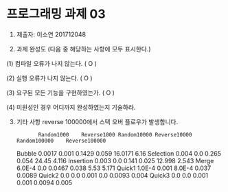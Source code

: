 # 프로그래밍 과제 03

1. 제출자: 이소연 201712048

2. 과제 완성도 (다음 중 해당하는 사항에 모두 표시한다.)

(1) 컴파일 오류가 나지 않는다. ( O )

(2) 실행 오류가 나지 않는다. ( O )

(3) 요구된 모든 기능을 구현하였는가. ( O )

(4) 미원성인 경우 어디까지 완성하였는지 기술하라.



3. 기타 사항 
reverse 100000에서 스택 오버 플로우가 발생합니다. 

		      Random1000	Reverse1000	Random10000	Reverse10000	Random100000	Reverse100000
	Bubble		0.0017		0.001		0.1429		0.059		16.0171		6.16
	Selection	0.004		0.0		0.265		0.054		24.45		4.116
	Insertion	0.003		0.0		0.141		0.025		12.998		2.543
	Merge		6.0E-4		0.0		0.0467		0.038		5.53		5.171
	Quick1		1.0E-4		0.001		8.0E-4		0.037		0.0089
	Quick2		0.0		0.0		0.001		0.0		0.0093		0.004
	Quick3		0.0		0.0		0.001		0.001		0.0094		0.005

